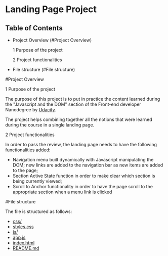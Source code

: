 # Landing Page Project

## Table of Contents

* Project Overview (#Project Overview)

  1 Purpose of the project
  
  2 Project functionalities
  
* File structure (#File structure)

#Project Overview

1 Purpose of the project

The purpose of this project is to put in practice the content learned during the "Javascript and the DOM" section of the Front-end developer Nanodegree by [Udacity](www.udacity.com).

The project helps combining together all the notions that were learned during the course in a single landing page.

2 Project functionalities

In order to pass the review, the landing page needs to have the following functionalities added:

* Navigation menu built dynamically with Javascript manipulating the DOM; new links are added to the navigation bar as new items are added to the page;
* Section Active State function in order to make clear which section is being currently viewed;
* Scroll to Anchor functionality in order to have the page scroll to the appropriate section when a menu link is clicked

#File structure

The file is structured as follows:

* [css/](.\landing-page\css)
* [styles.css](.\landing-page\css\styles.css)
* [js/](.\landing-page\js)
* [app.js](.\landing-page\js\app.js)
* [index.html](.\landing-page\index.html)
* [README.md](.\landing-page\README.md)






